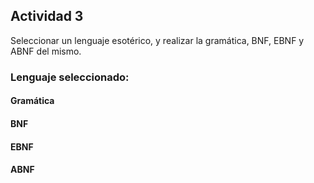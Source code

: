 ## Actividad 3

Seleccionar un lenguaje esotérico, y realizar la gramática, BNF, EBNF y ABNF del mismo.

### Lenguaje seleccionado: 

#### Gramática

#### BNF

#### EBNF

#### ABNF

